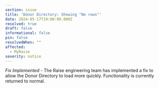 ```yaml
---
section: issue
title: 'Donor Directory: Showing "No rows"'
date: 2024-05-17T19:00:00.000Z
resolved: true
draft: false
informational: false
pin: false
resolvedWhen: ""
affected:
  - MyRaise
severity: notice
---
```

*F﻿ix Implemented -* The Raise engineering team has implemented a fix to allow the Donor Directory to load more quickly. Functionality is currently returned to normal.